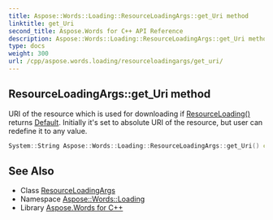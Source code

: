 ```yaml
---
title: Aspose::Words::Loading::ResourceLoadingArgs::get_Uri method
linktitle: get_Uri
second_title: Aspose.Words for C++ API Reference
description: Aspose::Words::Loading::ResourceLoadingArgs::get_Uri method. URI of the resource which is used for downloading if ResourceLoading() returns Default. Initially it's set to absolute URI of the resource, but user can redefine it to any value in C++.
type: docs
weight: 300
url: /cpp/aspose.words.loading/resourceloadingargs/get_uri/
---
```

## ResourceLoadingArgs::get_Uri method


URI of the resource which is used for downloading if [ResourceLoading()](../../iresourceloadingcallback/resourceloading/) returns [Default](../../resourceloadingaction/). Initially it's set to absolute URI of the resource, but user can redefine it to any value.

```cpp
System::String Aspose::Words::Loading::ResourceLoadingArgs::get_Uri() const
```

## See Also

* Class [ResourceLoadingArgs](../)
* Namespace [Aspose::Words::Loading](../../)
* Library [Aspose.Words for C++](../../../)
